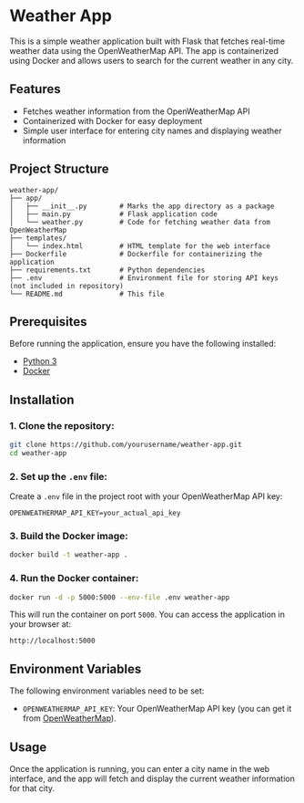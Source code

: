 # Weather App

This is a simple weather application built with Flask that fetches real-time weather data using the OpenWeatherMap API. The app is containerized using Docker and allows users to search for the current weather in any city.

## Features
- Fetches weather information from the OpenWeatherMap API
- Containerized with Docker for easy deployment
- Simple user interface for entering city names and displaying weather information

## Project Structure

```
weather-app/
├── app/
│   ├── __init__.py        # Marks the app directory as a package
│   ├── main.py            # Flask application code
│   └── weather.py         # Code for fetching weather data from OpenWeatherMap
├── templates/
│   └── index.html         # HTML template for the web interface
├── Dockerfile             # Dockerfile for containerizing the application
├── requirements.txt       # Python dependencies
├── .env                   # Environment file for storing API keys (not included in repository)
└── README.md              # This file
```

## Prerequisites

Before running the application, ensure you have the following installed:
- [Python 3](https://www.python.org/downloads/)
- [Docker](https://www.docker.com/products/docker-desktop)

## Installation

### 1. Clone the repository:

```bash
git clone https://github.com/yourusername/weather-app.git
cd weather-app
```

### 2. Set up the `.env` file:

Create a `.env` file in the project root with your OpenWeatherMap API key:

```
OPENWEATHERMAP_API_KEY=your_actual_api_key
```

### 3. Build the Docker image:

```bash
docker build -t weather-app .
```

### 4. Run the Docker container:

```bash
docker run -d -p 5000:5000 --env-file .env weather-app
```

This will run the container on port `5000`. You can access the application in your browser at:

```
http://localhost:5000
```

## Environment Variables

The following environment variables need to be set:
- `OPENWEATHERMAP_API_KEY`: Your OpenWeatherMap API key (you can get it from [OpenWeatherMap](https://openweathermap.org/)).

## Usage

Once the application is running, you can enter a city name in the web interface, and the app will fetch and display the current weather information for that city.


